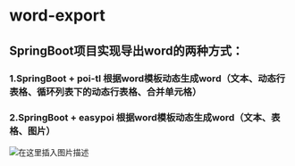 # word-export
## SpringBoot项目实现导出word的两种方式：
### 1.SpringBoot + poi-tl 根据word模板动态生成word（文本、动态行表格、循环列表下的动态行表格、合并单元格）
### 2.SpringBoot + easypoi 根据word模板动态生成word（文本、表格、图片）
![在这里插入图片描述](https://img-blog.csdnimg.cn/20210105144227504.png)
